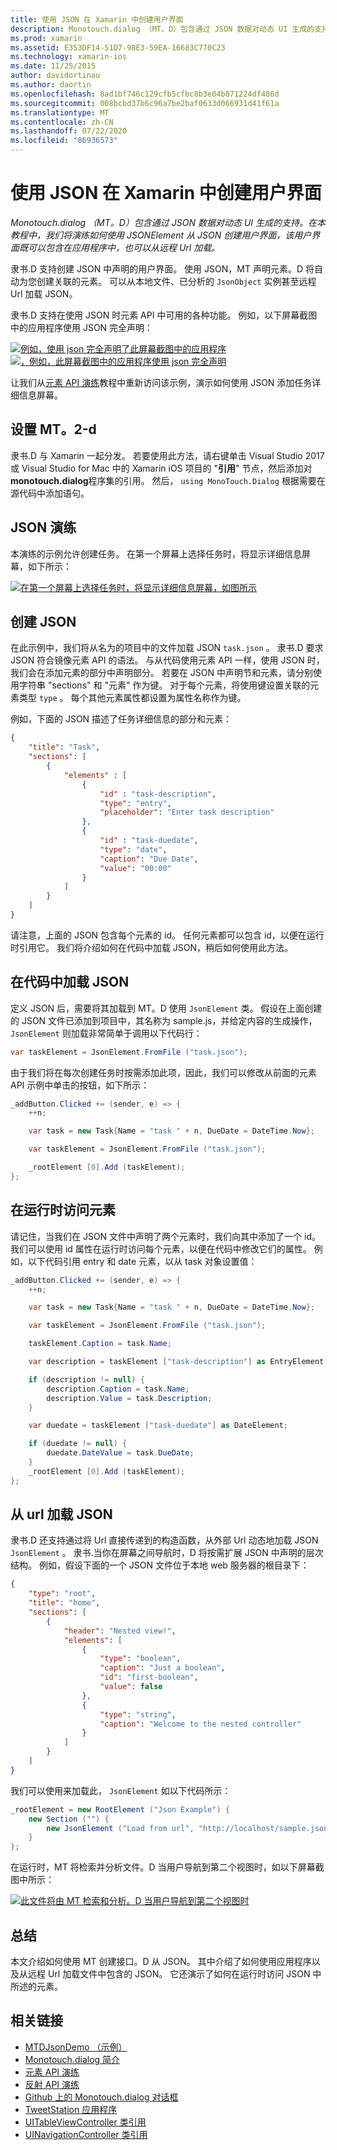 ```yaml
---
title: 使用 JSON 在 Xamarin 中创建用户界面
description: Monotouch.dialog （MT。D）包含通过 JSON 数据对动态 UI 生成的支持。 在本教程中，我们将演练如何使用 JSONElement 从 JSON 创建用户界面，该用户界面既可以包含在应用程序中，也可以从远程 Url 加载。
ms.prod: xamarin
ms.assetid: E353DF14-51D7-98E3-59EA-16683C770C23
ms.technology: xamarin-ios
ms.date: 11/25/2015
author: davidortinau
ms.author: daortin
ms.openlocfilehash: 8ad1bf746c129cfb5cfbc8b3e04b871224df486d
ms.sourcegitcommit: 008bcbd37b6c96a7be2baf0633d066931d41f61a
ms.translationtype: MT
ms.contentlocale: zh-CN
ms.lasthandoff: 07/22/2020
ms.locfileid: "86936573"
---
```

# <a name="using-json-to-create-a-user-interface-in-xamarinios"></a>使用 JSON 在 Xamarin 中创建用户界面

_Monotouch.dialog （MT。D）包含通过 JSON 数据对动态 UI 生成的支持。在本教程中，我们将演练如何使用 JSONElement 从 JSON 创建用户界面，该用户界面既可以包含在应用程序中，也可以从远程 Url 加载。_

隶书.D 支持创建 JSON 中声明的用户界面。 使用 JSON，MT 声明元素。D 将自动为您创建关联的元素。 可以从本地文件、已分析的 `JsonObject` 实例甚至远程 Url 加载 JSON。

隶书.D 支持在使用 JSON 时元素 API 中可用的各种功能。 例如，以下屏幕截图中的应用程序使用 JSON 完全声明：

[ ![ 例如，使用 json 完全声明了此屏幕截图中的应用程序](json-element-walkthrough-images/01-load-from-file.png)](json-element-walkthrough-images/01-load-from-file.png#lightbox) [ ![ ，例如，此屏幕截图中的应用程序使用 json 完全声明](json-element-walkthrough-images/01-load-from-file.png)](json-element-walkthrough-images/01-load-from-file.png#lightbox)

让我们从[元素 API 演练](~/ios/user-interface/monotouch.dialog/elements-api-walkthrough.md)教程中重新访问该示例，演示如何使用 JSON 添加任务详细信息屏幕。

## <a name="setting-up-mtd"></a>设置 MT。2-d

隶书.D 与 Xamarin 一起分发。 若要使用此方法，请右键单击 Visual Studio 2017 或 Visual Studio for Mac 中的 Xamarin iOS 项目的 "**引用**" 节点，然后添加对**monotouch.dialog**程序集的引用。 然后， `using MonoTouch.Dialog` 根据需要在源代码中添加语句。

## <a name="json-walkthrough"></a>JSON 演练

本演练的示例允许创建任务。 在第一个屏幕上选择任务时，将显示详细信息屏幕，如下所示：

 [![在第一个屏幕上选择任务时，将显示详细信息屏幕，如图所示](json-element-walkthrough-images/03-task-list.png)](json-element-walkthrough-images/03-task-list.png#lightbox)

## <a name="creating-the-json"></a>创建 JSON

在此示例中，我们将从名为的项目中的文件加载 JSON `task.json` 。 隶书.D 要求 JSON 符合镜像元素 API 的语法。 与从代码使用元素 API 一样，使用 JSON 时，我们会在添加元素的部分中声明部分。 若要在 JSON 中声明节和元素，请分别使用字符串 "sections" 和 "元素" 作为键。 对于每个元素，将使用键设置关联的元素类型 `type` 。 每个其他元素属性都设置为属性名称作为键。

例如，下面的 JSON 描述了任务详细信息的部分和元素：

```json
{
    "title": "Task",
    "sections": [
        {
            "elements" : [
                {
                    "id" : "task-description",
                    "type": "entry",
                    "placeholder": "Enter task description"
                },
                {
                    "id" : "task-duedate",
                    "type": "date",
                    "caption": "Due Date",
                    "value": "00:00"
                }
            ]
        }
    ]
}
```

请注意，上面的 JSON 包含每个元素的 id。 任何元素都可以包含 id，以便在运行时引用它。 我们将介绍如何在代码中加载 JSON，稍后如何使用此方法。

## <a name="loading-the-json-in-code"></a>在代码中加载 JSON

定义 JSON 后，需要将其加载到 MT。D 使用 `JsonElement` 类。 假设在上面创建的 JSON 文件已添加到项目中，其名称为 sample.js，并给定内容的生成操作， `JsonElement` 则加载非常简单于调用以下代码行：

```csharp
var taskElement = JsonElement.FromFile ("task.json");
```

由于我们将在每次创建任务时按需添加此项，因此，我们可以修改从前面的元素 API 示例中单击的按钮，如下所示：

```csharp
_addButton.Clicked += (sender, e) => {
    ++n;

    var task = new Task{Name = "task " + n, DueDate = DateTime.Now};

    var taskElement = JsonElement.FromFile ("task.json");

    _rootElement [0].Add (taskElement);
};
```

## <a name="accessing-elements-at-runtime"></a>在运行时访问元素

请记住，当我们在 JSON 文件中声明了两个元素时，我们向其中添加了一个 id。 我们可以使用 id 属性在运行时访问每个元素，以便在代码中修改它们的属性。 例如，以下代码引用 entry 和 date 元素，以从 task 对象设置值：

```csharp
_addButton.Clicked += (sender, e) => {
    ++n;

    var task = new Task{Name = "task " + n, DueDate = DateTime.Now};

    var taskElement = JsonElement.FromFile ("task.json");

    taskElement.Caption = task.Name;

    var description = taskElement ["task-description"] as EntryElement;

    if (description != null) {
        description.Caption = task.Name;
        description.Value = task.Description;       
    }

    var duedate = taskElement ["task-duedate"] as DateElement;

    if (duedate != null) {                
        duedate.DateValue = task.DueDate;
    }
    _rootElement [0].Add (taskElement);
};
```

## <a name="loading-json-from-a-url"></a>从 url 加载 JSON

隶书.D 还支持通过将 Url 直接传递到的构造函数，从外部 Url 动态地加载 JSON `JsonElement` 。 隶书.当你在屏幕之间导航时，D 将按需扩展 JSON 中声明的层次结构。 例如，假设下面的一个 JSON 文件位于本地 web 服务器的根目录下：

```json
{
    "type": "root",
    "title": "home",
    "sections": [
        {
            "header": "Nested view!",
            "elements": [
                {
                    "type": "boolean",
                    "caption": "Just a boolean",
                    "id": "first-boolean",
                    "value": false
                },
                {
                    "type": "string",
                    "caption": "Welcome to the nested controller"
                }
            ]
        }
    ]
}
```

我们可以使用来加载此， `JsonElement` 如以下代码所示：

```csharp
_rootElement = new RootElement ("Json Example") {
    new Section ("") {
        new JsonElement ("Load from url", "http://localhost/sample.json")
    }
};
```

在运行时，MT 将检索并分析文件。D 当用户导航到第二个视图时，如以下屏幕截图中所示：

 [![此文件将由 MT 检索和分析。D 当用户导航到第二个视图时](json-element-walkthrough-images/04-json-web-example.png)](json-element-walkthrough-images/04-json-web-example.png#lightbox)

## <a name="summary"></a>总结

本文介绍如何使用 MT 创建接口。D 从 JSON。 其中介绍了如何使用应用程序以及从远程 Url 加载文件中包含的 JSON。 它还演示了如何在运行时访问 JSON 中所述的元素。

## <a name="related-links"></a>相关链接

- [MTDJsonDemo （示例）](https://docs.microsoft.com/samples/xamarin/ios-samples/mtdjsondemo)
- [Monotouch.dialog 简介](~/ios/user-interface/monotouch.dialog/index.md)
- [元素 API 演练](~/ios/user-interface/monotouch.dialog/elements-api-walkthrough.md)
- [反射 API 演练](~/ios/user-interface/monotouch.dialog/reflection-api-walkthrough.md)
- [Github 上的 Monotouch.dialog 对话框](https://github.com/migueldeicaza/MonoTouch.Dialog)
- [TweetStation 应用程序](https://github.com/migueldeicaza/TweetStation)
- [UITableViewController 类引用](https://developer.apple.com/library/ios/#DOCUMENTATION/UIKit/Reference/UITableViewController_Class/Reference/Reference.html)
- [UINavigationController 类引用](https://developer.apple.com/library/ios/#documentation/UIKit/Reference/UINavigationController_Class/Reference/Reference.html)
